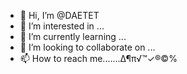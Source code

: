 - 👋 Hi, I’m @DAETET
- 👀 I’m interested in ...
- 🌱 I’m currently learning ...
- 💞️ I’m looking to collaborate on ...
- 📫 How to reach me.......∆¶π√™✓®©%

<!---
DAETET/DAETET is a ✨ special ✨ repository because its `README.md` (this file) appears on your GitHub profile.
You can click the Preview link to take a look at your changes.
--->

